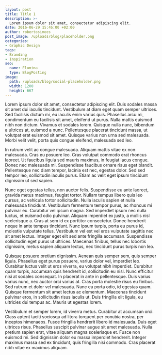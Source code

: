 ```yaml
---
layout: post
title: Title 1
description: >-
  Lorem ipsum dolor sit amet, consectetur adipiscing elit.
date: 2016-06-29 15:46:00 +02:00
author: robertosimoes
post_image: /uploads/blog/placeholder.png
categories:
- Graphic Design
tags:
- Branding
- Inspiration
seo:
  name: Elumina
  type: BlogPosting
image:
  path: /uploads/blog/social-placeholder.png
  width: 1200
  height: 667
---
```


Lorem ipsum dolor sit amet, consectetur adipiscing elit. Duis sodales massa sit amet dui iaculis tincidunt. Vestibulum at diam eget quam semper ultrices. Sed facilisis dictum mi, eu iaculis enim varius quis. Phasellus arcu mi, condimentum eu facilisis sit amet, eleifend ut purus. Nulla mattis euismod nibh non dictum. Vivamus et sodales lorem. Quisque nulla nunc, bibendum a ultrices at, euismod a nunc. Pellentesque placerat tincidunt massa, ut volutpat erat euismod sit amet. Quisque varius non urna sed malesuada. Morbi velit velit, porta quis congue eleifend, malesuada sed leo.

In rutrum velit ac congue malesuada. Aliquam mattis vitae ex non malesuada. Cras eu posuere leo. Cras volutpat commodo erat rhoncus laoreet. Ut faucibus ligula sed mauris maximus, in feugiat lacus congue. Donec nec malesuada mi. Suspendisse faucibus ornare risus eget blandit. Pellentesque nec diam tempor, lacinia est nec, egestas dolor. Sed sed tempor leo, sollicitudin iaculis purus. Etiam ac velit eget ipsum tincidunt dignissim ut sed sapien.

Nunc eget egestas tellus, non auctor felis. Suspendisse eu ante laoreet, gravida metus maximus, feugiat tortor. Nullam tempus libero quis leo cursus, ac vehicula tortor sollicitudin. Nulla iaculis sapien et nulla malesuada tincidunt. Vestibulum fermentum tempor purus, ac rhoncus mi pulvinar eu. Curabitur vel ipsum magna. Sed imperdiet ipsum nec nulla luctus, et euismod odio pulvinar. Aliquam imperdiet ex justo, a mollis nisl scelerisque a. Cras at sem id ex porttitor consectetur. Donec hendrerit neque in ante tempus tincidunt. Nunc ipsum turpis, porta eu purus id, molestie vulputate tellus. Vestibulum vel est vel eros vulputate sagittis nec sit amet lectus. Integer eget elit sed ante fringilla accumsan. Suspendisse sollicitudin eget purus ut ultrices. Maecenas finibus, tellus nec lobortis dignissim, metus sapien aliquam lectus, nec tincidunt purus turpis non leo.

Quisque posuere pretium dignissim. Aenean quis semper sem, quis semper ligula. Phasellus eget purus posuere, varius dolor vel, imperdiet leo. Curabitur luctus velit ut eros viverra, eu volutpat nibh imperdiet. Curabitur quam turpis, accumsan quis hendrerit id, sollicitudin eu nisl. Nunc efficitur nisi at sodales consequat. In placerat in ante in pellentesque. Duis varius varius nunc, nec auctor orci varius at. Cras porta molestie risus eu finibus. Sed rutrum et dolor vel malesuada. Nunc eu porta odio, id egestas quam. Quisque fermentum sit amet lectus ac elementum. Maecenas tincidunt pulvinar eros, in sollicitudin risus iaculis ut. Duis fringilla elit ligula, eu ultricies dui tempus ac. Mauris ut egestas lorem.

Vestibulum et semper lorem, id viverra metus. Curabitur at accumsan orci. Class aptent taciti sociosqu ad litora torquent per conubia nostra, per inceptos himenaeos. Fusce fringilla hendrerit libero id malesuada. Duis eget ultrices risus. Phasellus suscipit pulvinar augue sit amet malesuada. Nulla pretium sapien erat, vitae aliquam magna scelerisque et. Fusce non euismod mi. Sed dignissim dolor eu massa imperdiet hendrerit. Integer maximus massa sed ex tincidunt, quis fringilla nisi commodo. Cras placerat nibh vitae ex maximus aliquam.
